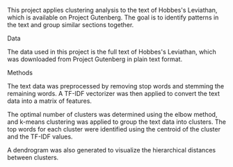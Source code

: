 This project applies clustering analysis to the text of Hobbes's Leviathan, which is available on Project Gutenberg. The goal is to identify patterns in the text and group similar sections together.

Data

The data used in this project is the full text of Hobbes's Leviathan, which was downloaded from Project Gutenberg in plain text format.

Methods

The text data was preprocessed by removing stop words and stemming the remaining words. A TF-IDF vectorizer was then applied to convert the text data into a matrix of features.

The optimal number of clusters was determined using the elbow method, and k-means clustering was applied to group the text data into clusters. The top words for each cluster were identified using the centroid of the cluster and the TF-IDF values.

A dendrogram was also generated to visualize the hierarchical distances between clusters.
